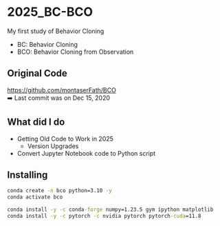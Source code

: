 # 2025_BC-BCO
My first study of Behavior Cloning
- BC: Behavior Cloning
- BCO: Behavior Cloning from Observation

## Original Code
https://github.com/montaserFath/BCO<br>
➡️ Last commit was on Dec 15, 2020

## What did I do
- Getting Old Code to Work in 2025
  - Version Upgrades
- Convert Jupyter Notebook code to Python script

## Installing
```cmd
conda create -n bco python=3.10 -y
conda activate bco

conda install -y -c conda-forge numpy=1.23.5 gym ipython matplotlib
conda install -y -c pytorch -c nvidia pytorch pytorch-cuda=11.8
```
